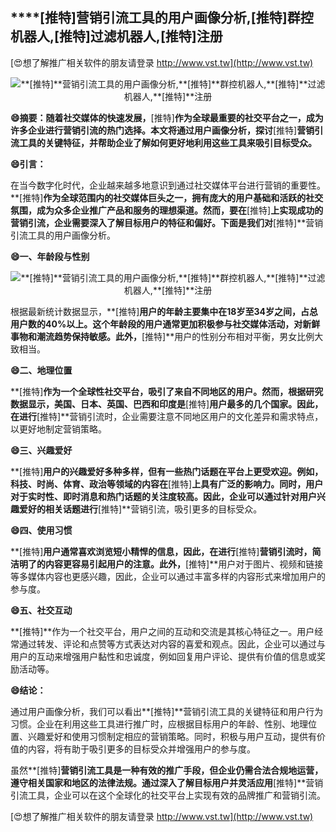 ## ****[推特]**营销引流工具的用户画像分析,**[推特]**群控机器人,**[推特]**过滤机器人,**[推特]**注册**

[😍想了解推广相关软件的朋友请登录 http://www.vst.tw](http://www.vst.tw)

 <center><img src="https://vst.tw/MP4/tuiguang/png/5.png" alt="**[推特]**营销引流工具的用户画像分析,**[推特]**群控机器人,**[推特]**过滤机器人,**[推特]**注册"></center>

**😄摘要：随着社交媒体的快速发展，**[推特]**作为全球最重要的社交平台之一，成为许多企业进行营销引流的热门选择。本文将通过用户画像分析，探讨**[推特]**营销引流工具的关键特征，并帮助企业了解如何更好地利用这些工具来吸引目标受众。**

**😄引言：**

在当今数字化时代，企业越来越多地意识到通过社交媒体平台进行营销的重要性。**[推特]**作为全球范围内的社交媒体巨头之一，拥有庞大的用户基础和活跃的社交氛围，成为众多企业推广产品和服务的理想渠道。然而，要在**[推特]**上实现成功的营销引流，企业需要深入了解目标用户的特征和偏好。下面是我们对**[推特]**营销引流工具的用户画像分析。

**😄一、年龄段与性别**

 <center><img src="https://vst.tw/MP4/tuiguang/png/6.png" alt="**[推特]**营销引流工具的用户画像分析,**[推特]**群控机器人,**[推特]**过滤机器人,**[推特]**注册"></center>

根据最新统计数据显示，**[推特]**用户的年龄主要集中在18岁至34岁之间，占总用户数的40%以上。这个年龄段的用户通常更加积极参与社交媒体活动，对新鲜事物和潮流趋势保持敏感。此外，**[推特]**用户的性别分布相对平衡，男女比例大致相当。

**😄二、地理位置**

**[推特]**作为一个全球性社交平台，吸引了来自不同地区的用户。然而，根据研究数据显示，美国、日本、英国、巴西和印度是**[推特]**用户最多的几个国家。因此，在进行**[推特]**营销引流时，企业需要注意不同地区用户的文化差异和需求特点，以更好地制定营销策略。

**😄三、兴趣爱好**

**[推特]**用户的兴趣爱好多种多样，但有一些热门话题在平台上更受欢迎。例如，科技、时尚、体育、政治等领域的内容在**[推特]**上具有广泛的影响力。同时，用户对于实时性、即时消息和热门话题的关注度较高。因此，企业可以通过针对用户兴趣爱好的相关话题进行**[推特]**营销引流，吸引更多的目标受众。

**😄四、使用习惯**

**[推特]**用户通常喜欢浏览短小精悍的信息，因此，在进行**[推特]**营销引流时，简洁明了的内容更容易引起用户的注意。此外，**[推特]**用户对于图片、视频和链接等多媒体内容也更感兴趣，因此，企业可以通过丰富多样的内容形式来增加用户的参与度。

**😄五、社交互动**

**[推特]**作为一个社交平台，用户之间的互动和交流是其核心特征之一。用户经常通过转发、评论和点赞等方式表达对内容的喜爱和观点。因此，企业可以通过与用户的互动来增强用户黏性和忠诚度，例如回复用户评论、提供有价值的信息或奖励活动等。

**😄结论：**

通过用户画像分析，我们可以看出**[推特]**营销引流工具的关键特征和用户行为习惯。企业在利用这些工具进行推广时，应根据目标用户的年龄、性别、地理位置、兴趣爱好和使用习惯制定相应的营销策略。同时，积极与用户互动，提供有价值的内容，将有助于吸引更多的目标受众并增强用户的参与度。

虽然**[推特]**营销引流工具是一种有效的推广手段，但企业仍需合法合规地运营，遵守相关国家和地区的法律法规。通过深入了解目标用户并灵活应用**[推特]**营销引流工具，企业可以在这个全球化的社交平台上实现有效的品牌推广和营销引流。

[😍想了解推广相关软件的朋友请登录 http://www.vst.tw](http://www.vst.tw)



